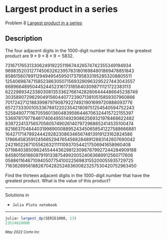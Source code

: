# Largest product in a series

  Problem 8 [Largest product in a series](https://projecteuler.net/problem=8)

## Description

The four adjacent digits in the 1000-digit number that have the greatest product are $9 ×  9 ×  8 ×  9 = 5832$.

  73167176531330624919225119674426574742355349194934
  96983520312774506326239578318016984801869478851843
  85861560789112949495459501737958331952853208805511
  12540698747158523863050715693290963295227443043557
  66896648950445244523161731856403098711121722383113
  62229893423380308135336276614282806444486645238749
  30358907296290491560440772390713810515859307960866
  70172427121883998797908792274921901699720888093776
  65727333001053367881220235421809751254540594752243
  52584907711670556013604839586446706324415722155397
  53697817977846174064955149290862569321978468622482
  83972241375657056057490261407972968652414535100474
  82166370484403199890008895243450658541227588666881
  16427171479924442928230863465674813919123162824586
  17866458359124566529476545682848912883142607690042
  24219022671055626321111109370544217506941658960408
  07198403850962455444362981230987879927244284909188
  84580156166097919133875499200524063689912560717606
  05886116467109405077541002256983155200055935729725
  71636269561882670428252483600823257530420752963450

Find the thirteen adjacent digits in the 1000-digit number that have the greatest product. What is the value of this product?

<hr />

Solutions in
  - `Julia Pluto notebook`

<hr />

```julia
julia> largest_dp(SERIE1000, 13)
23514624000
```

<p><sub><em>May 2022 Corto Inc</sub></em></p>

